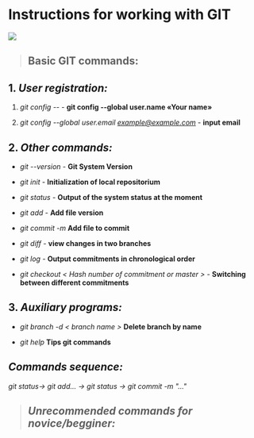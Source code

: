 # Instructions for working with GIT

![](https://fuzeservers.ru/wp-content/uploads/3/0/c/30c29ce4cc08523ecc6e1f205bc207d0.jpeg)

>## Basic GIT commands:


## 1. *User registration:*

1. *git config --* - **git config --global user.name «Your name»**

2. *git config --global user.email example@example.com* - **input email**

## 2. *Other commands:*

* *git --version* - **Git System Version**

* *git init* - **Initialization of local repositorium**

* *git status* - **Output of the system status at the moment**

* *git add* - **Add file version**

* *git commit -m* **Add file to commit**

* *git diff* - **view changes in two branches**

* *git log* - **Output commitments in chronological order**

* *git checkout < Hash number of commitment or master >* - **Switching between different commitments**

## 3. *Auxiliary programs:*

* *git branch -d < branch name >*  **Delete branch by name**

* *git help* **Tips git commands**

## *Commands sequence:*

*git status-> git add... -> git status -> git commit -m "..."* 

>## *Unrecommended commands for novice/begginer:*